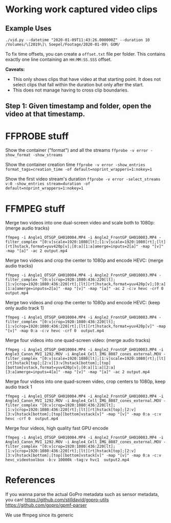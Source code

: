 # Working work captured video clips

## Example Uses

```
./vid.py --datetime "2020-01-09T11:43:26.000000Z" --duration 10 /Volumes/\[2019\]\ Soepel/Footage/2020-01-09\ GOM/
```
To fix time offsets, you can create a `offset.txt` file per folder. This contains exactly one line containing an `HH:MM:SS.SSS` offset.

**Caveats:**

- This only shows clips that have video at that starting point. It does not select clips that fall within the duration but only after the start. 
- This does not manage having to cross clip boundaries.


## Step 1: Given timestamp and folder, open the video at that timestamp.



# FFPROBE stuff

Show the container ("format") and all the streams
`ffprobe -v error -show_format -show_streams`

Show the container creation time
`ffprobe -v error -show_entries format_tags=creation_time -of default=noprint_wrappers=1:nokey=1`

Show the first video stream's duration
`ffprobe -v error -select_streams v:0 -show_entries stream=duration -of default=noprint_wrappers=1:nokey=1`

# FFMPEG stuff

Merge two videos into one dual-screen video and scale both to 1080p: (merge audio tracks)
```
ffmpeg -i Angle1_OTSGP_GH010004.MP4 -i Angle2_FrontGP_GH010003.MP4 -filter_complex "[0:v]scale=1920:1080[lt];[1:v]scale=1920:1080[rt];[lt][rt]hstack,format=yuv420p[v];[0:a][1:a]amerge=inputs=2[a]" -map "[v]" -map "[a]" -ac 2 output.mp4
```

Merge two videos and crop the center to 1080p and encode HEVC: (merge audio tracks)
```
ffmpeg -i Angle1_OTSGP_GH010004.MP4 -i Angle2_FrontGP_GH010003.MP4 -filter_complex "[0:v]crop=1920:1080:436:220[lt];[1:v]crop=1920:1080:436:220[rt];[lt][rt]hstack,format=yuv420p[v];[0:a][1:a]amerge=inputs=2[a]" -map "[v]" -map "[a]" -ac 2 -c:v hevc -crf 0  output.mp4
```

Merge two videos and crop the center to 1080p and encode HEVC: (keep only audio track 1)
```
ffmpeg -i Angle1_OTSGP_GH010004.MP4 -i Angle2_FrontGP_GH010003.MP4 -filter_complex "[0:v]crop=1920:1080:436:220[lt];[1:v]crop=1920:1080:436:220[rt];[lt][rt]hstack,format=yuv420p[v]" -map "[v]" -map 0:a -c:v hevc -crf 0  output.mp4
```

Merge four videos into one quad-screen video: (merge audio tracks)
```
ffmpeg -i Angle1_OTSGP_GH010004.MP4 -i Angle2_FrontGP_GH010003.MP4 -i Angle3_Canon_MVI_1292.MOV -i Angle4_Cell_IMG_8087_cones_external.MOV -filter_complex "[0:v]scale=1920:1080[lt];[1:v]scale=1920:1080[rt];[lt][rt]hstack[top];[2:v][3:v]hstack[bottom];[top][bottom]vstack,format=yuv420p[v];[0:a][1:a][2:a][3:a]amerge=inputs=4[a]" -map "[v]" -map "[a]" -ac 2 output.mp4
```

Merge four videos into one quad-screen video, crop centers to 1080p, keep audio track 1
```
ffmpeg -i Angle1_OTSGP_GH010004.MP4 -i Angle2_FrontGP_GH010003.MP4 -i Angle3_Canon_MVI_1292.MOV -i Angle4_Cell_IMG_8087_cones_external.MOV -filter_complex "[0:v]crop=1920:1080:436:220[lt];[1:v]crop=1920:1080:436:220[rt];[lt][rt]hstack[top];[2:v][3:v]hstack[bottom];[top][bottom]vstack[v]" -map "[v]" -map 0:a -c:v hevc -crf 0  output.mp4

```

Merge four videos, high quality fast GPU encode
```
ffmpeg -i Angle1_OTSGP_GH010004.MP4 -i Angle2_FrontGP_GH010003.MP4 -i Angle3_Canon_MVI_1292.MOV -i Angle4_Cell_IMG_8087_cones_external.MOV -filter_complex "[0:v]crop=1920:1080:436:220[lt];[1:v]crop=1920:1080:436:220[rt];[lt][rt]hstack[top];[2:v][3:v]hstack[bottom];[top][bottom]vstack[v]" -map "[v]" -map 0:a -c:v hevc_videotoolbox -b:v 10000k -tag:v hvc1  output2.mp4
```

# References

If you wanna parse the actual GoPro metadata such as sensor metadata, you can!
https://github.com/stilldavid/gopro-utils
https://github.com/gopro/gpmf-parser

We use ffmpeg since its generic

